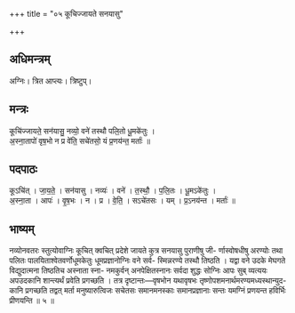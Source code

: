 +++
title = "०५ कूचिज्जायते सनयासु"

+++
## अधिमन्त्रम्
अग्निः। त्रित आप्त्यः। त्रिष्टुप्।

## मन्त्रः
कूचि॑ज्जायते॒ सन॑यासु॒ नव्यो॒ वने॑ तस्थौ पलि॒तो धू॒मके॑तुः ।  
अ॒स्ना॒तापो॑ वृष॒भो न प्र वे॑ति॒ सचे॑तसो॒ यं प्र॒णय॑न्त॒ मर्ताः॑ ॥

## पदपाठः
कूऽचि॑त् । जा॒य॒ते॒ । सन॑यासु । नव्यः॑ । वने॑ । त॒स्थौ॒ । प॒लि॒तः । धू॒मऽके॑तुः ।  
अ॒स्ना॒ता । आपः॑ । वृ॒ष॒भः । न । प्र । वे॒ति॒ । सऽचे॑तसः । यम् । प्र॒ऽनय॑न्त । मर्ताः॑ ॥

## भाष्यम्
नव्योनवतरः स्तुत्योवाग्निः कूचित् क्वचित् प्रदेशे जायते कुत्र सनयासु पुराणीषु जी- र्णास्वोषधीषु अरण्योः तथा पलितः पालयिताश्वेतवर्णोधूमकेतुः धूमप्रज्ञानोग्निः वने सर्व- स्मिन्नरण्ये तस्थौ तिष्ठति । यद्वा वने उदके मेघगते विद्युदात्मना तिष्ठतिच अस्नाता स्ना- नमकुर्वन् अनपेक्षितस्नानः सर्वदा शुद्धः सोग्निः आपः सुब् व्यत्ययः अपउदकानि शान्त्यर्थं प्रवेति प्रगच्छति । तत्र दृष्टान्तः—वृषभोन यथावृषभः तृष्णोपशमनार्थमरण्यमध्यस्थान्युद- कानि प्रगच्छति तद्वत् मर्ता मनुष्यारुत्विजः सचेतसः समानमनस्काः समानप्रज्ञानाः सन्तः यमग्निं प्रणयन्त हविर्भिः प्रीणयन्ति ॥ ५ ॥